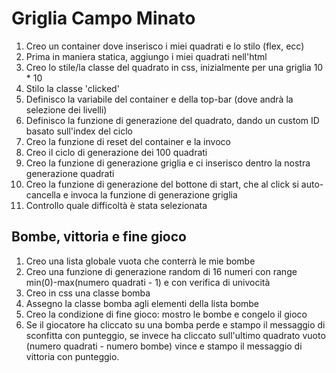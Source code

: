 Griglia Campo Minato
===

1. Creo un container dove inserisco i miei quadrati e lo stilo (flex, ecc)
1. Prima in maniera statica, aggiungo i miei quadrati nell'html
1. Creo lo stile/la classe del quadrato in css, inizialmente per una griglia 10 * 10
1. Stilo la classe 'clicked'
1. Definisco la variabile del container e della top-bar (dove andrà la selezione dei livelli)
1. Definisco la funzione di generazione del quadrato, dando un custom ID basato sull'index del ciclo 
1. Creo la funzione di reset del container e la invoco
1. Creo il ciclo di generazione dei 100 quadrati
1. Creo la funzione di generazione griglia e ci inserisco dentro la nostra generazione quadrati
1. Creo la funzione di generazione del bottone di start, che al click si auto-cancella e invoca la funzione di generazione griglia
1. Controllo quale difficoltà è stata selezionata

## Bombe, vittoria e fine gioco
1. Creo una lista globale vuota che conterrà le mie bombe
1. Creo una funzione di generazione random di 16 numeri con range min(0)-max(numero quadrati - 1) e con verifica di univocità
1. Creo in css una classe bomba
1. Assegno la classe bomba agli elementi della lista bombe
1. Creo la condizione di fine gioco: mostro le bombe e congelo il gioco
1. Se il giocatore ha cliccato su una bomba perde e stampo il messaggio di sconfitta con punteggio, se invece ha cliccato sull'ultimo quadrato vuoto (numero quadrati - numero bombe) vince e stampo il messaggio di vittoria con punteggio.